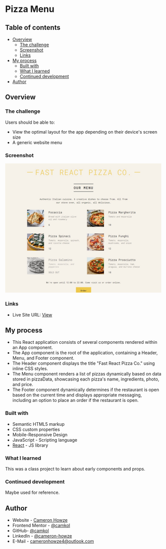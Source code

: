 # Pizza Menu

## Table of contents

- [Overview](#overview)
  - [The challenge](#the-challenge)
  - [Screenshot](#screenshot)
  - [Links](#links)
- [My process](#my-process)
  - [Built with](#built-with)
  - [What I learned](#what-i-learned)
  - [Continued development](#continued-development)
- [Author](#author)

## Overview

### The challenge

Users should be able to:

- View the optimal layout for the app depending on their device's screen size
- A generic website menu

### Screenshot

![](./screen.jpg)

### Links

- Live Site URL: [View](https://pizzamenu2.netlify.app/)

## My process

- This React application consists of several components rendered within an App component.
- The App component is the root of the application, containing a Header, Menu, and Footer component.
- The Header component displays the title "Fast React Pizza Co." using inline CSS styles.
- The Menu component renders a list of pizzas dynamically based on data stored in pizzaData, showcasing each pizza's name, ingredients, photo, and price.
- The Footer component dynamically determines if the restaurant is open based on the current time and displays appropriate messaging, including an option to place an order if the restaurant is open.

### Built with

- Semantic HTML5 markup
- CSS custom properties
- Mobile-Responsive Design
- JavaScript - Scripting language
- [React](https://reactjs.org/) - JS library

### What I learned

This was a class project to learn about early components and props.

### Continued development

Maybe used for reference.

## Author

- Website - [Cameron Howze](https://camkol.github.io/)
- Frontend Mentor - [@camkol](https://www.frontendmentor.io/profile/camkol)
- GitHub- [@camkol](https://github.com/camkol)
- LinkedIn - [@cameron-howze](https://www.linkedin.com/in/cameron-howze-28a646109/)
- E-Mail - [cameronhowze4@outlook.com](mailto:cameronhowze4@outlook.com)
